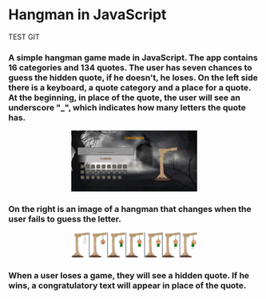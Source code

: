 # Hangman in JavaScript

TEST GIT

<h3>A simple hangman game made in JavaScript. The app contains 16 categories and 134 quotes.
The user has seven chances to guess the hidden quote, if he doesn't, he loses.
On the left side there is a keyboard, a quote category and a place for a quote. At the beginning, in place of the quote, the user will see an underscore "_", which indicates how many letters the quote has.</h3>
<p align="center">
  <img width="50%" height="auto" src="images/hangmanScreen.png">
</p>

<h3>On the right is an image of a hangman  that changes when the user fails to guess the letter.</h3>
<p align="center">
  <img width="50%" height="auto" src="images/hangmanImg.png">
</p>
<h3>
When a user loses a game, they will see a hidden quote. If he wins, a congratulatory text will appear in place of the quote.</h3>
